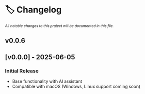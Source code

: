 # 🏷️ Changelog

<sub><i>All notable changes to this project will be documented in this file.</i></sub>

<!-- CHANGELOG_ENTRY -->
## v0.0.6

## [v0.0.0] - 2025-06-05

### Initial Release

- Base functionality with AI assistant
- Compatible with macOS (Windows, Linux support coming soon)


